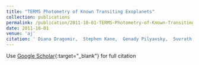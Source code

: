 ```yaml
---
title: "TERMS Photometry of Known Transiting Exoplanets"
collection: publications
permalink: /publication/2011-10-01-TERMS-Photometry-of-Known-Transiting-Exoplanets
date: 2011-10-01
venue: 'aj'
citation: ' Diana Dragomir,  Stephen Kane,  Genady Pilyavsky,  Suvrath Mahadevan,  David Ciardi,  J. Gazak,  Dawn Gelino,  Alan Payne,  Markus Rabus,  Solange Ramirez,  Kaspar von Braun,  Jason Wright,  Pamela Wyatt, &quot;TERMS Photometry of Known Transiting Exoplanets.&quot; aj, 2011.'
---
```

Use [Google Scholar](https://scholar.google.com/scholar?q=TERMS+Photometry+of+Known+Transiting+Exoplanets){:target="_blank"} for full citation